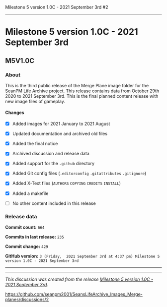 Milestone 5 version 1.0C - 2021 September 3rd #2


***

# Milestone 5 version 1.0C - 2021 September 3rd

## M5V1.0C

### About

This is the third public release of the Merge Plane image folder for the SeanPM Life Archive project. This release contains data from October 29th 2020 to 2021 September 3rd. This is the final planned content release with new image files of gameplay.

#### Changes
 
- [x]  Added images for 2021 January to 2021 August

- [x] Updated documentation and archived old files

- [x] Added the final notice

- [x] Archived discussion and release data

- [x] Added support for the `.github` directory

- [x] Added Git config files (`.editorconfig` `.gitattributes` `.gitignore`)

- [x] Added X-Text files (`AUTHORS` `COPYING` `CREDITS` `INSTALL`)

- [x] Added a makefile

- [ ] No other content included in this release

<!-- 
Changes in this release:

> * Deleted 22 `IGNORE.md` files

> * Documentation updates, adding release notes for v1

> * No other changes in this release
!-->

### Release data

**Commit count:** `664`

**Commits in last release:** `235`

**Commit change:** `429`

**GitHub version:** `3 (Friday,  2021 September 3rd at 4:37 pm) Milestone 5 version 1.0C - 2021 September 3rd`

***


<hr /><em>This discussion was created from the release <a href='https://github.com/seanpm2001/SeansLifeArchive_Images_Merge-planes/releases/tag/M5V1.0C'>Milestone 5 version 1.0C - 2021 September 3rd</a>.</em>

https://github.com/seanpm2001/SeansLifeArchive_Images_Merge-planes/discussions/2
